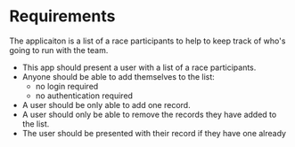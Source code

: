 # Requirements

The applicaiton is a list of a race participants to help to keep track of who's going to run with the team.

- This app should present a user with a list of a race participants. 
- Anyone should be able to add themselves to the list:
  - no login required
  - no authentication required
- A user should be only able to add one record.
- A user should only be able to remove the records they have added to the list.
- The user should be presented with their record if they have one already
